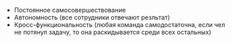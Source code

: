 -   Постоянное самосовершествование
-   Автономность (все сотрудники отвечают резльтат)
-   Кросс-функциональность (любая команда самодостаточна, если чел не потянул задачу, то она раскидывается среди всех остальных)
